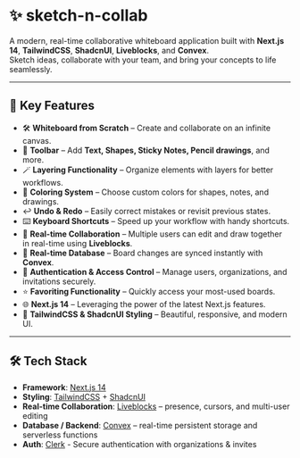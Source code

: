 # ✨ sketch-n-collab

A modern, real-time collaborative whiteboard application built with **Next.js 14**, **TailwindCSS**, **ShadcnUI**, **Liveblocks**, and **Convex**.  
Sketch ideas, collaborate with your team, and bring your concepts to life seamlessly.

---

## 🚀 Key Features

- 🛠️ **Whiteboard from Scratch** – Create and collaborate on an infinite canvas.
- 🧰 **Toolbar** – Add **Text, Shapes, Sticky Notes, Pencil drawings**, and more.
- 🪄 **Layering Functionality** – Organize elements with layers for better workflows.
- 🎨 **Coloring System** – Choose custom colors for shapes, notes, and drawings.
- ↩️ **Undo & Redo** – Easily correct mistakes or revisit previous states.
- ⌨️ **Keyboard Shortcuts** – Speed up your workflow with handy shortcuts.
- 🤝 **Real-time Collaboration** – Multiple users can edit and draw together in real-time using **Liveblocks**.
- 💾 **Real-time Database** – Board changes are synced instantly with **Convex**.
- 🔐 **Authentication & Access Control** – Manage users, organizations, and invitations securely.
- ⭐ **Favoriting Functionality** – Quickly access your most-used boards.
- 🌐 **Next.js 14** – Leveraging the power of the latest Next.js features.
- 💅 **TailwindCSS & ShadcnUI Styling** – Beautiful, responsive, and modern UI.

---

## 🛠️ Tech Stack

- **Framework**: [Next.js 14](https://nextjs.org/)
- **Styling**: [TailwindCSS](https://tailwindcss.com/) + [ShadcnUI](https://ui.shadcn.com/)
- **Real-time Collaboration**: [Liveblocks](https://liveblocks.io/) – presence, cursors, and multi-user editing
- **Database / Backend**: [Convex](https://convex.dev/) – real-time persistent storage and serverless functions
- **Auth**: [Clerk](https://clerk.com/) - Secure authentication with organizations & invites
